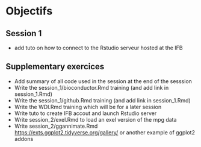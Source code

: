 # Objectifs

## Session 1
- add tuto on how to connect to the Rstudio serveur hosted at the IFB

## Supplementary exercices
- Add summary of all code used in the session at the end of the sesssion
- Write the session_1/bioconductor.Rmd training (and add link in session_1.Rmd)
- Write the session_1/github.Rmd training (and add link in session_1.Rmd)
- Write the WDI.Rmd training which will be for a later session
- Write tuto to create IFB accout and launch Rstudio server
- Write session_2/exel.Rmd to load an exel version of the mpg data
- Write session_2/ggannimate.Rmd https://exts.ggplot2.tidyverse.org/gallery/ or another example of ggplot2 addons